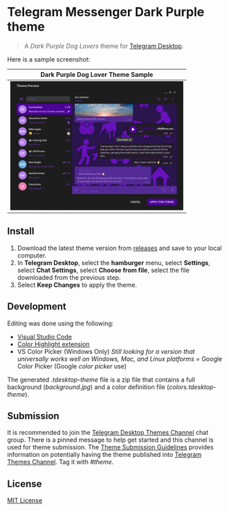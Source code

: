 # Telegram Messenger Dark Purple theme 
> A *Dark Purple Dog Lovers* theme for [Telegram Desktop](https://desktop.telegram.org/).  

Here is a sample screenshot:

| Dark Purple Dog Lover Theme Sample |
|--------------------------|
| <img src="https://github.com/RecursiveGeek/Telegram-Theme-DarkPurple/blob/master/Sample-DarkPurple-DogLover.jpg?raw=true" alt="Screenshot Sample" width="400"> |

## Install
1. Download the latest theme version from [releases](https://github.com/recursivegeek/telegram-theme-darkpurple/releases) and save to your local computer.
2. In **Telegram Desktop**, select the **hamburger** menu, select **Settings**, select **Chat Settings**, select **Choose from file**, select the file downloaded from the previous step.
3. Select **Keep Changes** to apply the theme.

## Development
Editing was done using the following:
- [Visual Studio Code](https://code.visualstudio.com)
- [Color Highlight extension](https://github.com/sergiirocks/vscode-ext-color-highlight)
- VS Color Picker (Windows Only) *Still looking for a version that universally works well on Windows, Mac, and Linux platforms*
= Google Color Picker (Google *color picker* use)

The generated *.tdesktop-theme* file is a zip file that contains a full background (*background.jpg*) and a color definition file (*colors.tdesktop-theme*).

## Submission
It is recommended to join the [Telegram Desktop Themes Channel](https://t.me/TelegramThemes) chat group.  There is a pinned message to help get started and this channel is used for theme submission.  The [Theme Submission Guidelines](https://telegra.ph/Content-Submission-Guidelines-06-04) provides information on potentially having the theme published into [Telegram Themes Channel](https://t.me/themes).  Tag it with *#theme*.

## License
[MIT License](./LICENSE)
